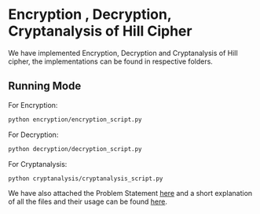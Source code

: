 # Encryption , Decryption, Cryptanalysis of Hill Cipher
We have implemented Encryption, Decryption and Cryptanalysis of Hill cipher, the implementations can be found in respective folders.     

## Running Mode

For Encryption:      
```bash
python encryption/encryption_script.py  
```

For Decryption:      
```bash
python decryption/decryption_script.py  
```

For Cryptanalysis:      
```bash
python cryptanalysis/cryptanalysis_script.py  
```

We have also attached the Problem Statement [here](https://github.com/Singla17/COL759_assignment1/blob/main/Problem_Statement.pdf) and a short explanation of all the files and their usage can be found [here](Requirements.pdf).